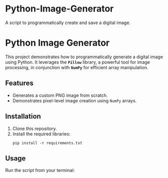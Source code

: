 # Python-Image-Generator
 A script to programmatically create and save a digital image.
# Python Image Generator

This project demonstrates how to programmatically generate a digital image using Python. It leverages the **`Pillow`** library, a powerful tool for image processing, in conjunction with **`NumPy`** for efficient array manipulation.

## Features
- Generates a custom PNG image from scratch.
- Demonstrates pixel-level image creation using `NumPy` arrays.

## Installation
1. Clone this repository.
2. Install the required libraries:
   ```
   pip install -r requirements.txt
   ```

## Usage
Run the script from your terminal:
